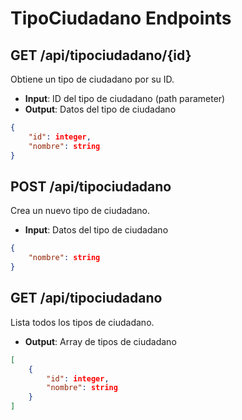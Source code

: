 # TipoCiudadano Endpoints

## GET /api/tipociudadano/{id}
Obtiene un tipo de ciudadano por su ID.
- **Input**: ID del tipo de ciudadano (path parameter)
- **Output**: Datos del tipo de ciudadano
```json
{
    "id": integer,
    "nombre": string
}
```

## POST /api/tipociudadano
Crea un nuevo tipo de ciudadano.
- **Input**: Datos del tipo de ciudadano
```json
{
    "nombre": string
}
```

## GET /api/tipociudadano
Lista todos los tipos de ciudadano.
- **Output**: Array de tipos de ciudadano
```json
[
    {
        "id": integer,
        "nombre": string
    }
]
```

